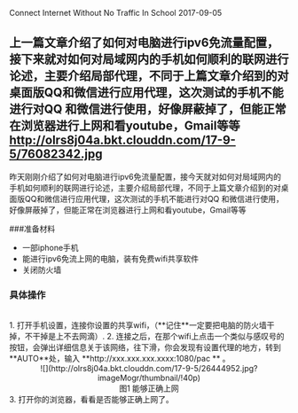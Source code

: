 Connect Internet Without No Traffic In School
2017-09-05

上一篇文章介绍了如何对电脑进行ipv6免流量配置，接下来就对如何对局域网内的手机如何顺利的联网进行论述，主要介绍局部代理，不同于上篇文章介绍到的对桌面版QQ和微信进行应用代理，这次测试的手机不能进行对QQ 和微信进行使用，好像屏蔽掉了，但能正常在浏览器进行上网和看youtube，Gmail等等
http://olrs8j04a.bkt.clouddn.com/17-9-5/76082342.jpg
---
昨天刚刚介绍了如何对电脑进行ipv6免流量配置，接今天就对如何对局域网内的手机如何顺利的联网进行论述，主要介绍局部代理，不同于上篇文章介绍到的对桌面版QQ和微信进行应用代理，这次测试的手机不能进行对QQ 和微信进行使用，好像屏蔽掉了，但能正常在浏览器进行上网和看youtube，Gmail等等

###准备材料
<br>
- 一部iphone手机
- 能进行ipv6免流上网的电脑，装有免费wifi共享软件
- 关闭防火墙

### 具体操作
<br>
1. 打开手机设置，连接你设置的共享wifi，（**记住**一定要把电脑的防火墙干掉，不干掉是上不去网滴）.
2. 连接之后，在那个wifi上点击一个类似与感叹号的按钮，会弹出详细信息关于该网络，往下滑，你会发现有设置代理的地方，转到**AUTO**处，输入 **http://xxx.xxx.xxx.xxxx:1080/pac ** 。<div align="center">
  ![](http://olrs8j04a.bkt.clouddn.com/17-9-5/26444952.jpg?imageMogr/thumbnail/!40p)
  <center><caption class="cap">图1 能够正确上网</caption></center>
  </div>
3. 打开你的浏览器，看看是否能够正确上网了。
